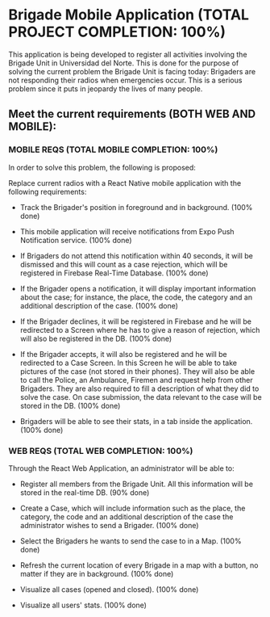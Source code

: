 # Brigade Mobile Application (TOTAL PROJECT COMPLETION: 100%)

This application is being developed to register all activities involving the Brigade Unit
in Universidad del Norte. This is done for the purpose of solving the current problem the Brigade Unit is facing today: Brigaders are not responding their radios when emergencies occur. This is a serious problem since it puts in jeopardy the lives of many people.

## Meet the current requirements (BOTH WEB AND MOBILE):

### MOBILE REQS (TOTAL MOBILE COMPLETION: 100%)

In order to solve this problem, the following is proposed:

Replace current radios with a React Native mobile application with the following requirements:

- Track the Brigader's position in foreground and in background. (100% done)

- This mobile application will receive notifications from Expo Push Notification service. (100% done)

- If Brigaders do not attend this notification within 40 seconds, it will be dismissed and this will count as a case rejection, which will be registered in Firebase Real-Time Database. (100% done)

- If the Brigader opens a notification, it will display important information about the case; for instance, the place, the code, the category and an additional description of the case. (100% done)

- If the Brigader declines, it will be registered in Firebase and he will be redirected to a Screen where he has to give a reason of rejection, which will also be registered in the DB. (100% done)

- If the Brigader accepts, it will also be registered and he will be redirected to a Case Screen. In this Screen he will be able to take pictures of the case (not stored in their phones). They will also be able to call the Police, an Ambulance, Firemen and request help from other Brigaders. They are also required to fill a description of what they did to solve the case. On case submission, the data relevant to the case will be stored in the DB. (100% done)

- Brigaders will be able to see their stats, in a tab inside the application. (100% done)

### WEB REQS (TOTAL WEB COMPLETION: 100%)

Through the React Web Application, an administrator will be able to:

- Register all members from the Brigade Unit. All this information will be stored in the real-time DB. (90% done)

- Create a Case, which will include information such as the place, the category, the code and an additional description of the case the administrator wishes to send a Brigader. (100% done)

- Select the Brigaders he wants to send the case to in a Map. (100% done)

- Refresh the current location of every Brigade in a map with a button, no matter if they are in background. (100% done)

- Visualize all cases (opened and closed). (100% done)

- Visualize all users' stats. (100% done)
